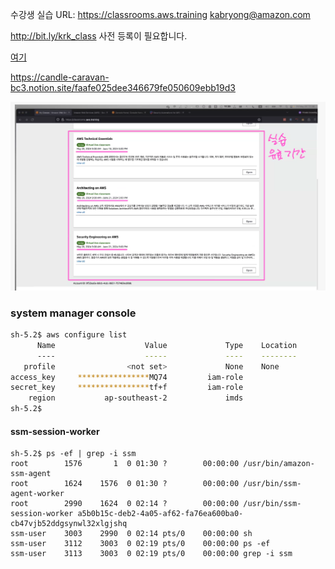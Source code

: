 수강생 실습 URL: https://classrooms.aws.training
kabryong@amazon.com

http://bit.ly/krk_class  사전 등록이 필요합니다. 

[여기](https://candle-caravan-bc3.notion.site/faafe025dee346679fe050609ebb19d3)

https://candle-caravan-bc3.notion.site/faafe025dee346679fe050609ebb19d3

![alt text](image.png)

### system manager console 

```sh
sh-5.2$ aws configure list
      Name                    Value             Type    Location
      ----                    -----             ----    --------
   profile                <not set>             None    None
access_key     ****************MQ74         iam-role
secret_key     ****************tf+f         iam-role
    region           ap-southeast-2             imds
sh-5.2$
```

#### ssm-session-worker 
```
sh-5.2$ ps -ef | grep -i ssm
root        1576       1  0 01:30 ?        00:00:00 /usr/bin/amazon-ssm-agent
root        1624    1576  0 01:30 ?        00:00:00 /usr/bin/ssm-agent-worker
root        2990    1624  0 02:14 ?        00:00:00 /usr/bin/ssm-session-worker a5b0b15c-deb2-4a05-af62-fa76ea600ba0-cb47vjb52ddgsynwl32xlgjshq
ssm-user    3003    2990  0 02:14 pts/0    00:00:00 sh
ssm-user    3112    3003  0 02:19 pts/0    00:00:00 ps -ef
ssm-user    3113    3003  0 02:19 pts/0    00:00:00 grep -i ssm
```


